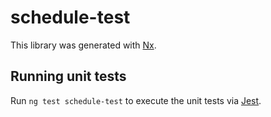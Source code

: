# schedule-test

This library was generated with [Nx](https://nx.dev).

## Running unit tests

Run `ng test schedule-test` to execute the unit tests via [Jest](https://jestjs.io).
